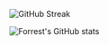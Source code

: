 ![GitHub Streak](https://streak-stats.demolab.com?user=ahmedmsayeem&theme=gruvbox&border_radius=4.5) 

![Forrest's GitHub stats](https://github-readme-stats.vercel.app/api?username=ahmedmsayeem&show_icons=true&theme=gruvbox)
